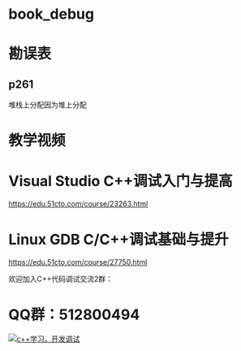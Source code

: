 # book_debug

# 勘误表

## p261

堆栈上分配因为堆上分配

# 教学视频

# Visual Studio C++调试入门与提高	

https://edu.51cto.com/course/23263.html


# Linux GDB C/C++调试基础与提升

https://edu.51cto.com/course/27750.html


欢迎加入C++代码调试交流2群：

# QQ群：512800494



<a target="_blank" href="https://qm.qq.com/cgi-bin/qm/qr?k=x52aJyyGim3tLd3gGWiZCgPy8TtyaOYm&jump_from=webapi"><img border="0" src="//pub.idqqimg.com/wpa/images/group.png" alt="c++学习，开发调试" title="c++学习，开发调试"></a>

